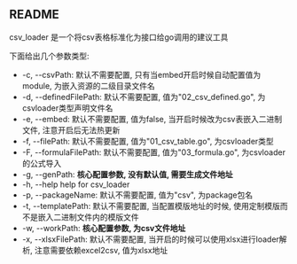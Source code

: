 ## README

csv_loader 是一个将csv表格标准化为接口给go调用的建议工具

下面给出几个参数类型:

+ -c, --csvPath: 默认不需要配置, 只有当embed开启时候自动配置值为module, 为嵌入资源的二级目录文件名
+ -d, --definedFilePath: 默认不需要配置, 值为"02_csv_defined.go", 为csvloader类型声明文件名
+ -e, --embed: 默认不需要配置, 值为false, 当开启时候改为csv表嵌入二进制文件, 注意开启后无法热更新
+ -f, --filePath: 默认不需要配置, 值为"01_csv_table.go", 为csvloader类型
+ -F, --formulaFilePath: 默认不需要配置, 值为"03_formula.go", 为csvloader的公式导入
+ -g, --genPath: **核心配置参数, 没有默认值, 需要生成文件地址**
+ -h, --help                     help for csv_loader
+ -p, --packageName: 默认不需要配置, 值为"csv", 为package包名
+ -t, --templatePath: 默认不需要配置, 当配置模版地址的时候, 使用定制模版而不是嵌入二进制文件内的模版文件
+ -w, --workPath: **核心配置参数, 为csv文件地址**
+ -x, --xlsxFilePath: 默认不需要配置, 当开启的时候可以使用xlsx进行loader解析, 注意需要依赖excel2csv, 值为xlsx地址
